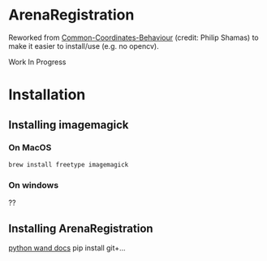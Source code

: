 # ArenaRegistration

Reworked from [Common-Coordinates-Behaviour](https://github.com/BrancoLab/Common-Coordinate-Behaviour) (credit: Philip Shamas) to make it easier to install/use (e.g. no opencv).

Work In Progress


# Installation
## Installing imagemagick
### On MacOS
`brew install freetype imagemagick`
### On windows
??

## Installing ArenaRegistration
[python wand docs](http://docs.wand-py.org/en/0.5.9/)
pip install git+...